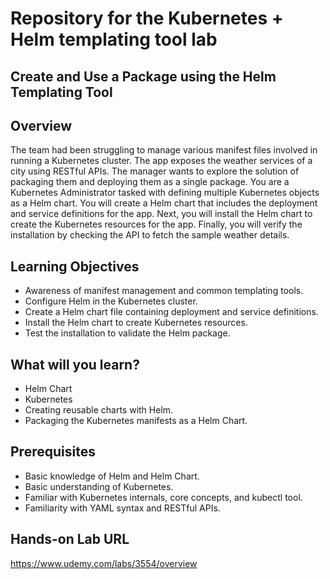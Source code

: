 # Repository for the Kubernetes + Helm templating tool lab

## Create and Use a Package using the Helm Templating Tool

## Overview
The team had been struggling to manage various manifest files involved in running a Kubernetes cluster. The app exposes the weather services of a city using RESTful APIs. The manager wants to explore the solution of packaging them and deploying them as a single package. You are a Kubernetes Administrator tasked with defining multiple Kubernetes objects as a Helm chart. You will create a Helm chart that includes the deployment and service definitions for the app. Next, you will install the Helm chart to create the Kubernetes resources for the app. Finally, you will verify the installation by checking the API to fetch the sample weather details.

## Learning Objectives
- Awareness of manifest management and common templating tools.
- Configure Helm in the Kubernetes cluster.
- Create a Helm chart file containing deployment and service definitions.
- Install the Helm chart to create Kubernetes resources. 
- Test the installation to validate the Helm package. 

## What will you learn?
- Helm Chart
- Kubernetes
- Creating reusable charts with Helm.
- Packaging the Kubernetes manifests as a Helm Chart.

## Prerequisites
- Basic knowledge of Helm and Helm Chart. 
- Basic understanding of Kubernetes.
- Familiar with Kubernetes internals, core concepts, and kubectl tool.
- Familiarity with YAML syntax and RESTful APIs.

## Hands-on Lab URL
https://www.udemy.com/labs/3554/overview
